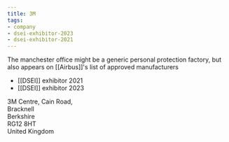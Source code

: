 ```yaml
---
title: 3M
tags:
- company
- dsei-exhibitor-2023
- dsei-exhibitor-2021
---
```


The manchester office might be a generic personal protection factory, but also appears on [[Airbus]]'s list of approved manufacturers

- [[DSEI]] exhibitor 2021
- [[DSEI]] exhibitor 2023


3M Centre, Cain Road,  
Bracknell  
Berkshire  
RG12 8HT  
United Kingdom